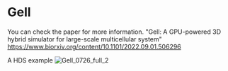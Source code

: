 # Gell
You can check the paper for more information.
"Gell: A GPU-powered 3D hybrid simulator for large-scale multicellular system"
https://www.biorxiv.org/content/10.1101/2022.09.01.506296

A HDS example
![Gell_0726_full_2](https://user-images.githubusercontent.com/98802462/188084155-a7fc095d-54a4-42c1-be29-eb5e6a7422a5.png)


